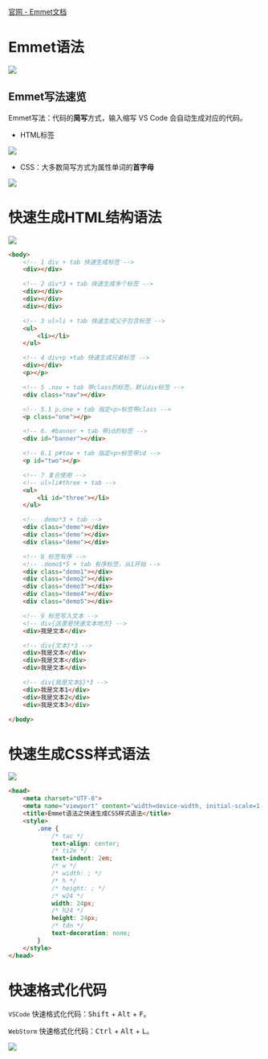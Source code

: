 [官网 - Emmet文档](https://code.z01.com/emmet/)



# Emmet语法

![](/AllFiles/HTML_CSS/HTML+CSS心得/5_Emmet/images/002.png)



## Emmet写法速览

Emmet写法：代码的**简写**方式，输入缩写 VS Code 会自动生成对应的代码。 

* HTML标签

![](/AllFiles/HTML_CSS/HTML+CSS心得/5_Emmet/images/006.png)

* CSS：大多数简写方式为属性单词的**首字母** 

![](/AllFiles/HTML_CSS/HTML+CSS心得/5_Emmet/images/007.png)



# 快速生成HTML结构语法

![](/AllFiles/HTML_CSS/HTML+CSS心得/5_Emmet/images/003.png)

```html
<body>
    <!-- 1 div + tab 快速生成标签 -->
    <div></div>

    <!-- 2 div*3 + tab 快速生成多个标签 -->
    <div></div>
    <div></div>
    <div></div>

    <!-- 3 ul>li + tab 快速生成父子包含标签 -->
    <ul>
        <li></li>
    </ul>

    <!-- 4 div+p +tab 快速生成兄弟标签 -->
    <div></div>
    <p></p>

    <!-- 5 .nav + tab 带class的标签，默认div标签 -->
    <div class="nav"></div>

    <!-- 5.1 p.one + tab 指定<p>标签带class -->
    <p class="one"></p>

    <!-- 6. #banner + tab 带id的标签 -->
    <div id="banner"></div>

    <!-- 6.1 p#tow + tab 指定<p>标签带id -->
    <p id="two"></p>

    <!-- 7 复合使用 -->
    <!-- ul>li#three + tab -->
    <ul>
        <li id="three"></li>
    </ul>

    <!-- .demo*3 + tab -->
    <div class="demo"></div>
    <div class="demo"></div>
    <div class="demo"></div>

    <!-- 8 标签有序 -->
    <!-- .demo$*5 + tab 有序标签，从1开始 -->
    <div class="demo1"></div>
    <div class="demo2"></div>
    <div class="demo3"></div>
    <div class="demo4"></div>
    <div class="demo5"></div>

    <!-- 9 标签写入文本 -->
    <!-- div{这里是快速文本地方} -->
    <div>我是文本</div>

    <!-- div{文本}*3 -->
    <div>我是文本</div>
    <div>我是文本</div>
    <div>我是文本</div>

    <!-- div{我是文本$}*3 -->
    <div>我是文本1</div>
    <div>我是文本2</div>
    <div>我是文本3</div>

</body>
```



# 快速生成CSS样式语法

![](/AllFiles/HTML_CSS/HTML+CSS心得/5_Emmet/images/004.png)

```html
<head>
    <meta charset="UTF-8">
    <meta name="viewport" content="width=device-width, initial-scale=1.0">
    <title>Emmet语法之快速生成CSS样式语法</title>
    <style>
        .one {
            /* tac */
            text-align: center;
            /* ti2e */
            text-indent: 2em;
            /* w */
            /* width: ; */
            /* h */
            /* height: ; */
            /* w24 */
            width: 24px;
            /* h24 */
            height: 24px;
            /* tdn */
            text-decoration: none;
        }
    </style>
</head>
```



# 快速格式化代码

`VSCode` 快速格式化代码：<kbd>Shift</kbd> + <kbd>Alt</kbd> + <kbd>F</kbd>。

`WebStorm` 快速格式化代码：<kbd>Ctrl</kbd> + <kbd>Alt</kbd> + <kbd>L</kbd>。

![](/AllFiles/HTML_CSS/HTML+CSS心得/5_Emmet/images/005.png)



